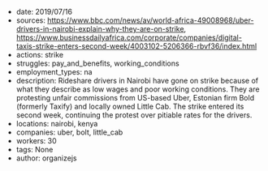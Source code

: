 - date: 2019/07/16
- sources: https://www.bbc.com/news/av/world-africa-49008968/uber-drivers-in-nairobi-explain-why-they-are-on-strike, https://www.businessdailyafrica.com/corporate/companies/digital-taxis-strike-enters-second-week/4003102-5206366-rbvf36/index.html
- actions: strike
- struggles: pay_and_benefits, working_conditions
- employment_types: na
- description: Rideshare drivers in Nairobi have gone on strike because of what they describe as low wages and poor working conditions. They are protesting unfair commissions from US-based Uber, Estonian firm Bold (formerly Taxify) and locally owned Little Cab. The strike entered its second week, continuing the protest over pitiable rates for the drivers.
- locations: nairobi, kenya
- companies: uber, bolt, little_cab
- workers: 30
- tags: None
- author: organizejs
